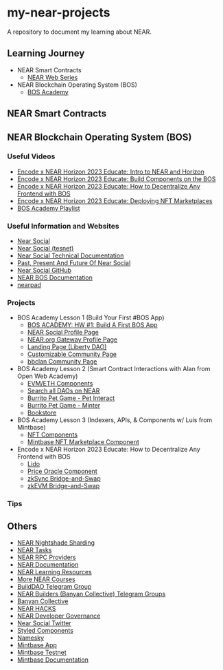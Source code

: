# my-near-projects
A repository to document my learning about NEAR.

## Learning Journey
- NEAR Smart Contracts
  - [NEAR Web Series](https://www.youtube.com/playlist?list=PL0cPWYDSqQ29yI57TUbKwqU8KbYv4MEX5) 
- NEAR Blockchain Operating System (BOS)
  - [BOS Academy](https://near.social/#/mob.near/widget/MyPage?accountId=academy.near)

## NEAR Smart Contracts

## NEAR Blockchain Operating System (BOS)

### Useful Videos
- [Encode x NEAR Horizon 2023 Educate: Intro to NEAR and Horizon](https://www.youtube.com/watch?v=4pHPI7dTL3I)
- [Encode x NEAR Horizon 2023 Educate: Build Components on the BOS](https://www.youtube.com/watch?v=WIfBXoim3Ps)
- [Encode x NEAR Horizon 2023 Educate: How to Decentralize Any Frontend with BOS](https://www.youtube.com/watch?v=3fQf4eaLXhU)
- [Encode x NEAR Horizon 2023 Educate: Deploying NFT Marketplaces](https://www.youtube.com/watch?v=12L4oDC404M)
- [BOS Academy Playlist](https://www.youtube.com/playlist?list=PLfhNHA8XzVu6wLicDkkv4hp-TXCMv6MHo)

### Useful Information and Websites
- [Near Social](https://near.social/#/)
- [Near Social (tesnet)](https://test.near.social/#/)
- [Near Social Technical Documentation](https://thewiki.near.page/near.social_docs)
- [Past, Present And Future Of Near Social](https://thewiki.near.page/PastPresentAndFutureOfNearSocial)
- [Near Social GitHub](https://github.com/NearSocial)
- [NEAR BOS Documentation](https://docs.near.org/bos/)
- [nearpad](https://nearpad.dev/)

### Projects
- BOS Academy Lesson 1 (Build Your First #BOS App)
  - [BOS ACADEMY: HW #1: Build A First BOS App](https://near.social/#/devgovgigs.near/widget/gigs-board.pages.Post?id=731)
  - [NEAR Social Profile Page](https://near.social/#/mob.near/widget/WidgetSource?src=mob.near/widget/ProfilePage)
  - [NEAR.org Gateway Profile Page](https://near.org/near/widget/ComponentDetailsPage?src=near/widget/ProfilePage)
  - [Landing Page (Liberty DAO)](https://near.org/nycdao.near/widget/nyc.dao)
  - [Customizable Community Page](https://near.org/devs.near/widget/dev.main)
  - [bbclan Community Page](https://near.social/#/gordonjun.near/widget/bbclan.dao)
- BOS Academy Lesson 2 (Smart Contract Interactions with Alan from Open Web Academy)
  - [EVM/ETH Components](https://nearpad.dev/hackerhouse.near/widget/EVMComponents)
  - [Search all DAOs on NEAR](https://near.org/ndcplug.near/widget/AllDAOs)
  - [Burrito Pet Game - Pet Interact](https://near.social/#/yairnava.near/widget/Burrito-Virtual-Pet-Interact)
  - [Burrito Pet Game - Minter](https://near.social/#/yairnava.near/widget/Burrito-Virtual-Pet-Mint)
  - [Bookstore](https://near.org/alantests.near/widget/BookStore)
- BOS Academy Lesson 3 (Indexers, APIs, & Components w/ Luis from Mintbase)
  - [NFT Components](https://near.org/hackerhouse.near/widget/NFTWidgets)
  - [Mintbase NFT Marketplace Component](https://near.org/mintbase.near/widget/nft-marketplace)
- Encode x NEAR Horizon 2023 Educate: How to Decentralize Any Frontend with BOS
  - [Lido](https://nearpad.dev/near/widget/ComponentDetailsPage?src=zavodil.near/widget/Lido)
  - [Price Oracle Component](https://near.social/#/mob.near/widget/WidgetSource?src=wecare.near/widget/PriceOracle.NearPrices)
  - [zkSync Bridge-and-Swap](https://near.social/#/mob.near/widget/WidgetSource?src=wecare.near/widget/zksync)
  - [zkEVM Bridge-and-Swap](https://near.social/#/mob.near/widget/WidgetSource?src=wecare.near/widget/zkevm)

### Tips

## Others
- [NEAR Nightshade Sharding](https://near.org/papers/nightshade/)
- [NEAR Tasks](https://satori.art/neartasks)
- [NEAR RPC Providers](https://docs.near.org/api/rpc/providers)
- [NEAR Documentation](https://docs.near.org/develop/welcome)
- [NEAR Learning Resources](https://wiki.near.org/support/learning/)
- [More NEAR Courses](https://pages.near.org/learn/learn-more/)
- [BuildDAO Telegram Group](https://t.me/+bQmGfDqcAT9iYTcx)
- [NEAR Builders (Banyan Collective) Telegram Groups](https://www.nearbuilders.com/)
- [Banyan Collective](https://www.banyan.gg/)
- [NEAR HACKS](https://www.nearhacks.com/)
- [NEAR Developer Governance](https://www.neardevgov.org/)
- [Near Social Twitter](https://twitter.com/NearSocial_)
- [Styled Components](https://styled-components.com/)
- [Namesky](https://namesky.app/)
- [Mintbase App](https://www.mintbase.xyz/)
- [Mintbase Testnet](https://testnet.mintbase.xyz/)
- [Mintbase Documentation](https://docs.mintbase.xyz/)
